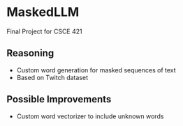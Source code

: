 # MaskedLLM
Final Project for CSCE 421 

## Reasoning
- Custom word generation for masked sequences of text
- Based on Twitch dataset

## Possible Improvements
- Custom word vectorizer to include unknown words
